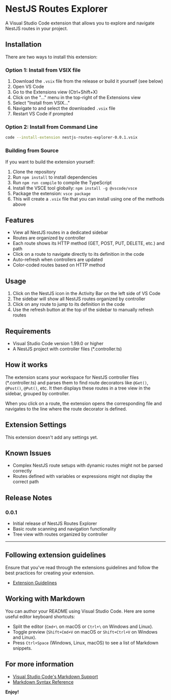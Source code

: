 # NestJS Routes Explorer

A Visual Studio Code extension that allows you to explore and navigate NestJS routes in your project.

## Installation

There are two ways to install this extension:

### Option 1: Install from VSIX file

1. Download the `.vsix` file from the release or build it yourself (see below)
2. Open VS Code
3. Go to the Extensions view (Ctrl+Shift+X)
4. Click on the "..." menu in the top-right of the Extensions view
5. Select "Install from VSIX..."
6. Navigate to and select the downloaded `.vsix` file
7. Restart VS Code if prompted

### Option 2: Install from Command Line

```bash
code --install-extension nestjs-routes-explorer-0.0.1.vsix
```

### Building from Source

If you want to build the extension yourself:

1. Clone the repository
2. Run `npm install` to install dependencies
3. Run `npm run compile` to compile the TypeScript
4. Install the VSCE tool globally: `npm install -g @vscode/vsce`
5. Package the extension: `vsce package`
6. This will create a `.vsix` file that you can install using one of the methods above

## Features

- View all NestJS routes in a dedicated sidebar
- Routes are organized by controller
- Each route shows its HTTP method (GET, POST, PUT, DELETE, etc.) and path
- Click on a route to navigate directly to its definition in the code
- Auto-refresh when controllers are updated
- Color-coded routes based on HTTP method

## Usage

1. Click on the NestJS icon in the Activity Bar on the left side of VS Code
2. The sidebar will show all NestJS routes organized by controller
3. Click on any route to jump to its definition in the code
4. Use the refresh button at the top of the sidebar to manually refresh routes

## Requirements

- Visual Studio Code version 1.99.0 or higher
- A NestJS project with controller files (*.controller.ts)

## How it works

The extension scans your workspace for NestJS controller files (*.controller.ts) and parses them to find route decorators like `@Get()`, `@Post()`, `@Put()`, etc. It then displays these routes in a tree view in the sidebar, grouped by controller.

When you click on a route, the extension opens the corresponding file and navigates to the line where the route decorator is defined.

## Extension Settings

This extension doesn't add any settings yet.

## Known Issues

- Complex NestJS route setups with dynamic routes might not be parsed correctly
- Routes defined with variables or expressions might not display the correct path

## Release Notes

### 0.0.1

- Initial release of NestJS Routes Explorer
- Basic route scanning and navigation functionality
- Tree view with routes organized by controller

---

## Following extension guidelines

Ensure that you've read through the extensions guidelines and follow the best practices for creating your extension.

* [Extension Guidelines](https://code.visualstudio.com/api/references/extension-guidelines)

## Working with Markdown

You can author your README using Visual Studio Code. Here are some useful editor keyboard shortcuts:

* Split the editor (`Cmd+\` on macOS or `Ctrl+\` on Windows and Linux).
* Toggle preview (`Shift+Cmd+V` on macOS or `Shift+Ctrl+V` on Windows and Linux).
* Press `Ctrl+Space` (Windows, Linux, macOS) to see a list of Markdown snippets.

## For more information

* [Visual Studio Code's Markdown Support](http://code.visualstudio.com/docs/languages/markdown)
* [Markdown Syntax Reference](https://help.github.com/articles/markdown-basics/)

**Enjoy!**
